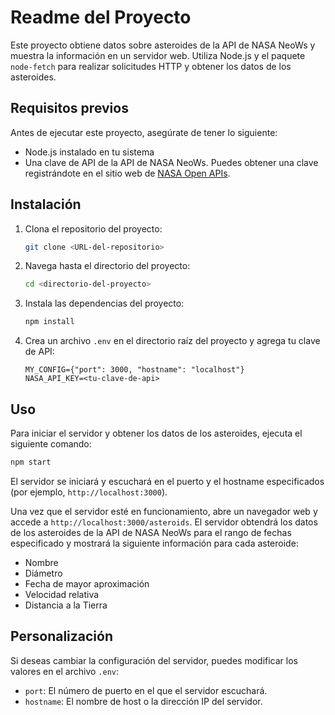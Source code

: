 # Readme del Proyecto

Este proyecto obtiene datos sobre asteroides de la API de NASA NeoWs y muestra la información en un servidor web. Utiliza Node.js y el paquete `node-fetch` para realizar solicitudes HTTP y obtener los datos de los asteroides.

## Requisitos previos

Antes de ejecutar este proyecto, asegúrate de tener lo siguiente:

- Node.js instalado en tu sistema
- Una clave de API de la API de NASA NeoWs. Puedes obtener una clave registrándote en el sitio web de [NASA Open APIs](https://api.nasa.gov/).

## Instalación

1. Clona el repositorio del proyecto:

   ```bash
   git clone <URL-del-repositorio>
   ```

2. Navega hasta el directorio del proyecto:

   ```bash
   cd <directorio-del-proyecto>
   ```

3. Instala las dependencias del proyecto:

   ```bash
   npm install
   ```

4. Crea un archivo `.env` en el directorio raíz del proyecto y agrega tu clave de API:

   ```plaintext
   MY_CONFIG={"port": 3000, "hostname": "localhost"}
   NASA_API_KEY=<tu-clave-de-api>
   ```

## Uso

Para iniciar el servidor y obtener los datos de los asteroides, ejecuta el siguiente comando:

```bash
npm start
```

El servidor se iniciará y escuchará en el puerto y el hostname especificados (por ejemplo, `http://localhost:3000`).

Una vez que el servidor esté en funcionamiento, abre un navegador web y accede a `http://localhost:3000/asteroids`. El servidor obtendrá los datos de los asteroides de la API de NASA NeoWs para el rango de fechas especificado y mostrará la siguiente información para cada asteroide:

- Nombre
- Diámetro
- Fecha de mayor aproximación
- Velocidad relativa
- Distancia a la Tierra

## Personalización

Si deseas cambiar la configuración del servidor, puedes modificar los valores en el archivo `.env`:

- `port`: El número de puerto en el que el servidor escuchará.
- `hostname`: El nombre de host o la dirección IP del servidor.

